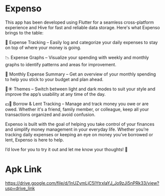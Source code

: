 # Expenso
This app has been developed using Flutter for a seamless cross-platform experience and Hive for fast and reliable data storage. Here's what Expenso brings to the table:

💸 Expense Tracking – Easily log and categorize your daily expenses to stay on top of where your money is going.

📉 Expense Graphs – Visualize your spending with weekly and monthly graphs to identify patterns and areas for improvement.

📅 Monthly Expense Summary – Get an overview of your monthly spending to help you stick to your budget and plan ahead.

🌙☀️ Themes – Switch between light and dark modes to suit your style and improve the app’s usability at any time of the day.

💵🤝 Borrow & Lent Tracking – Manage and track money you owe or are owed. Whether it's a friend, family member, or colleague, keep all your transactions organized and avoid confusion.

Expenso is built with the goal of helping you take control of your finances and simplify money management in your everyday life. Whether you’re tracking daily expenses or keeping an eye on money you’ve borrowed or lent, Expenso is here to help.

I’d love for you to try it out and let me know your thoughts! 🚀
# Apk Link
https://drive.google.com/file/d/1nUZymLjC5IYtrxlaYJ_Jo9zJi5nPRk33/view?usp=drive_link
